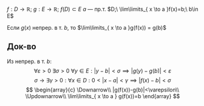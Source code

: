 $f: D\to \mathbb{R};\ g: E\to \mathbb{R};\ f(D)\subset E$
$a$ — пр.т. $D;\ \lim\limits_{ x \to a }f(x)=b;\ b\in E$

Если $g(x)$ непрер. в т. $b$, то $\lim\limits_{ x \to a }g(f(x)) = g(b)$

## Док-во

Из непрер. в т. $b$:
$$
\forall \varepsilon>0\ \exists \sigma>0\ \forall y \in E:|y-b|<\sigma\implies |g(y)-g(b)|<\varepsilon
$$
$$
\sigma \to \exists \gamma>0: \forall x \in D: 0<|x-a|<\gamma \implies |f(x)-b|<\sigma
$$
$$
\begin{array}{c}
\Downarrow\\
|g(f(x))-g(b)|<\varepsilon\\
\Updownarrow\\
\lim\limits_{ x \to a } g(f(x))=b
\end{array}
$$
